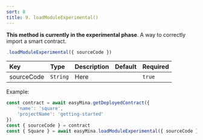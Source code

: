 ```yaml
---
sort: 8
title: 9. loadModuleExperimental()
---
```


**This method is currently in the experimental phase**. A way to correctly import a smart contract.

```javascript
.loadModuleExperimental({ sourceCode })
```

| Key | Type | Description | Default | Required |
| :-- | :-- | :-- | :-- | :-- |
| sourceCode | `String` | Here | | `true` |

Example:

```javascript
const contract = await easyMina.getDeployedContract({
    'name': 'square',
    'projectName': 'getting-started'
})
const { sourceCode } = contract
const { Square } = await easyMina.loadModuleExperimental({ sourceCode })
```